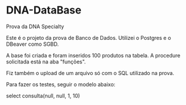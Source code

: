 # DNA-DataBase
Prova da DNA Specialty


Este é o projeto da prova de Banco de Dados. Utilizei o Postgres e o DBeaver como SGBD.

A base foi criada e foram inseridos 100 produtos na tabela. A procedure solicitada está na aba "funções". 

Fiz também o upload de um arquivo só com o SQL utilizado na prova.



Para fazer os testes, seguir o modelo abaixo:

select consulta(null, null, 1, 10)
